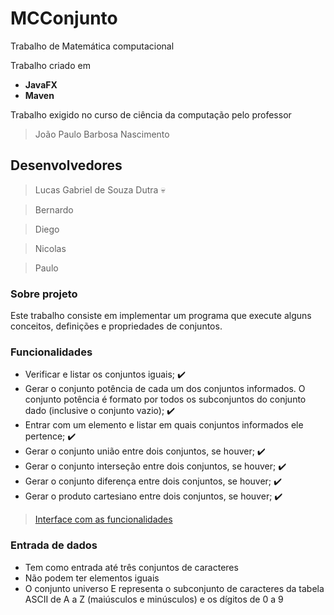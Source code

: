 # MCConjunto

Trabalho de Matemática computacional


Trabalho criado em 
- **JavaFX**
- **Maven**  

Trabalho exigido no curso de ciência da computação pelo professor
>  João Paulo Barbosa Nascimento

## Desenvolvedores

> Lucas Gabriel de Souza Dutra :skull:

> Bernardo

> Diego

> Nicolas

> Paulo

### Sobre projeto

Este trabalho consiste em implementar um programa que execute alguns conceitos, definições e
propriedades de conjuntos.

### Funcionalidades

- Verificar e listar os conjuntos iguais; :heavy_check_mark:
- Gerar o conjunto potência de cada um dos conjuntos informados. O conjunto potência é formato por todos os subconjuntos do conjunto dado (inclusive o conjunto vazio); :heavy_check_mark:
- Entrar com um elemento e listar em quais conjuntos informados ele pertence; :heavy_check_mark:
- Gerar o conjunto união entre dois conjuntos, se houver; :heavy_check_mark:
- Gerar o conjunto interseção entre dois conjuntos, se houver; :heavy_check_mark:
- Gerar o conjunto diferença entre dois conjuntos, se houver; :heavy_check_mark:
- Gerar o produto cartesiano entre dois conjuntos, se houver; :heavy_check_mark:

>[Interface com as funcionalidades](https://github.com/lucasbiel7/MCConjunto/blob/master/src/main/java/br/com/MCConjunto/model/IManipularConjunto.java) 

### Entrada de dados

- Tem como entrada até três conjuntos de caracteres
- Não podem ter elementos iguais
- O conjunto universo E representa o subconjunto de caracteres da tabela ASCII de A a Z (maiúsculos e minúsculos) e os dígitos de 0 a 9


